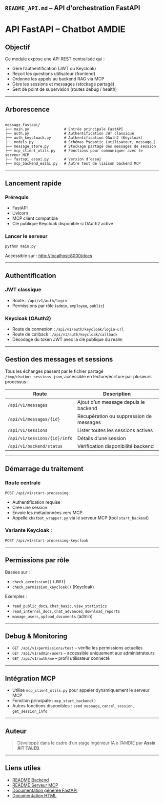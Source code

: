 ##  `README_API.md` – API d'orchestration FastAPI

# API FastAPI – Chatbot AMDIE

##  Objectif
Ce module expose une API REST centralisée qui :
- Gère l’authentification (JWT ou Keycloak)
- Reçoit les questions utilisateur (frontend)
- Ordonne les appels au backend RAG via MCP
- Gère les sessions et messages (stockage partagé)
- Sert de point de supervision (routes debug / health)

---

##  Arborescence

```

message_fastapi/
├── main.py                # Entrée principale FastAPI
├── auth.py                # Authentification JWT classique
├── auth_keycloack.py      # Authentification OAuth2 (Keycloak)
├── models.py              # Schémas Pydantic (utilisateur, message…)
├── message_store.py       # Stockage partagé des messages de session
├── mcp_client_utils.py    # Fonctions pour communiquer avec le serveur MCP
├── fastapi_essai.py       # Version d’essai
├── mcp_backend_essai.py   # Autre test de liaison backend MCP

````

---

##  Lancement rapide

###  Prérequis
- FastAPI
- Uvicorn
- MCP client compatible
- Clé publique Keycloak disponible si OAuth2 activé

###  Lancer le serveur
```bash
python main.py
````

Accessible sur : [http://localhost:8000/docs](http://localhost:8000/docs)

---

##  Authentification

###  JWT classique

* Route : `/api/v1/auth/login`
* Permissions par rôle (`admin`, `employee`, `public`)

### Keycloak (OAuth2)

* Route de connexion : `/api/v1/auth/keycloak/login-url`
* Route de callback : `/api/v1/auth/keycloak/callback`
* Décodage du token JWT avec la clé publique du realm

---

##  Gestion des messages et sessions

Tous les échanges passent par le fichier partagé `/tmp/chatbot_sessions.json`, accessible en lecture/écriture par plusieurs processus :

| Route                        | Description                             |
| ---------------------------- | --------------------------------------- |
| `/api/v1/messages`           | Ajout d’un message depuis le backend    |
| `/api/v1/messages/{id}`      | Récupération ou suppression de messages |
| `/api/v1/sessions`           | Lister toutes les sessions actives      |
| `/api/v1/sessions/{id}/info` | Détails d’une session                   |
| `/api/v1/backend/status`     | Vérification disponibilité backend      |

---

##  Démarrage du traitement

###  Route centrale

```http
POST /api/v1/start-processing
```

* Authentification requise
* Crée une session
* Envoie les métadonnées vers MCP
* Appelle `chatbot_wrapper.py` via le serveur MCP (tool `start_backend`)

### Variante Keycloak :

```http
POST /api/v1/start-processing-keycloak
```

---

##  Permissions par rôle

Basées sur :

* `check_permission()` (JWT)
* `check_permission_keycloak()` (Keycloak)

Exemples :

* `read_public_docs`, `chat_basic`, `view_statistics`
* `read_internal_docs`, `chat_advanced`, `download_reports`
* `manage_users`, `upload_documents` (admin)

---

##  Debug & Monitoring

* `GET /api/v1/permissions/test` – vérifie les permissions actuelles
* `GET /api/v1/admin/users` – accessible uniquement aux administrateurs
* `GET /api/v1/auth/me` – profil utilisateur connecté

---

##  Intégration MCP

* Utilise `mcp_client_utils.py` pour appeler dynamiquement le serveur MCP
* Fonction principale : `mcp_start_backend()`
* Autres fonctions disponibles : `send_message`, `cancel_session`, `get_session_info`


---

##  Auteur

> Développé dans le cadre d’un stage ingénieur IA à l’AMDIE par **Assia AIT TALEB**.

---

##  Liens utiles

* [README Backend](../backend_python/README_backend.md)
* [README Serveur MCP](../mcp-server-amdie/README_MCP.md)
* [Documentation générée FastAPI](http://localhost:8000/docs)
* [Documentation HTML](../docs/Chatbot_AMDIE/chatbot_maroc/message_fastapi.html)


